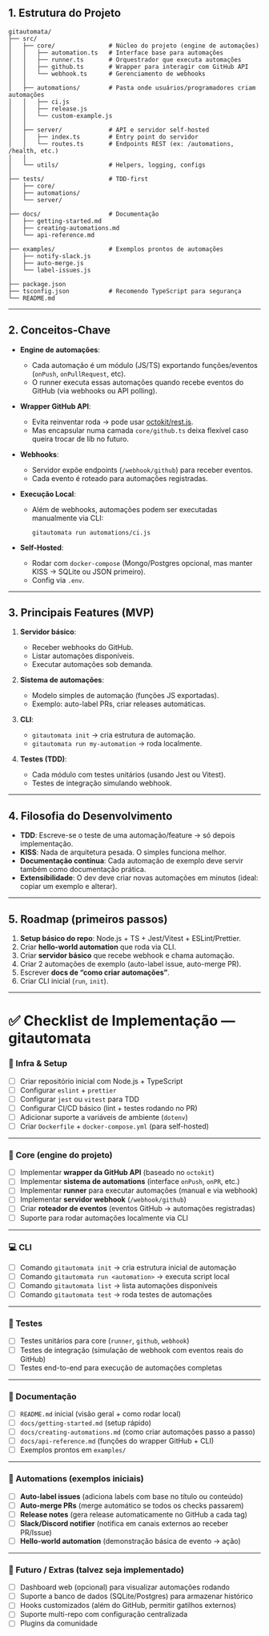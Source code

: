 ## 1. Estrutura do Projeto

```
gitautomata/
├── src/
│   ├── core/               # Núcleo do projeto (engine de automações)
│   │   ├── automation.ts   # Interface base para automações
│   │   ├── runner.ts       # Orquestrador que executa automações
│   │   ├── github.ts       # Wrapper para interagir com GitHub API
│   │   └── webhook.ts      # Gerenciamento de webhooks
│   │
│   ├── automations/        # Pasta onde usuários/programadores criam automações
│   │   ├── ci.js
│   │   ├── release.js
│   │   └── custom-example.js
│   │
│   ├── server/             # API e servidor self-hosted
│   │   ├── index.ts        # Entry point do servidor
│   │   └── routes.ts       # Endpoints REST (ex: /automations, /health, etc.)
│   │
│   └── utils/              # Helpers, logging, configs
│
├── tests/                  # TDD-first
│   ├── core/
│   ├── automations/
│   └── server/
│
├── docs/                   # Documentação
│   ├── getting-started.md
│   ├── creating-automations.md
│   └── api-reference.md
│
├── examples/               # Exemplos prontos de automações
│   ├── notify-slack.js
│   ├── auto-merge.js
│   └── label-issues.js
│
├── package.json
├── tsconfig.json           # Recomendo TypeScript para segurança
└── README.md
```

---

## 2. Conceitos-Chave

* **Engine de automações**:

  * Cada automação é um módulo (JS/TS) exportando funções/eventos (`onPush`, `onPullRequest`, etc).
  * O runner executa essas automações quando recebe eventos do GitHub (via webhooks ou API polling).

* **Wrapper GitHub API**:

  * Evita reinventar roda → pode usar [octokit/rest.js](https://github.com/octokit/rest.js).
  * Mas encapsular numa camada `core/github.ts` deixa flexível caso queira trocar de lib no futuro.

* **Webhooks**:

  * Servidor expõe endpoints (`/webhook/github`) para receber eventos.
  * Cada evento é roteado para automações registradas.

* **Execução Local**:

  * Além de webhooks, automações podem ser executadas manualmente via CLI:

    ```
    gitautomata run automations/ci.js
    ```

* **Self-Hosted**:

  * Rodar com `docker-compose` (Mongo/Postgres opcional, mas manter KISS → SQLite ou JSON primeiro).
  * Config via `.env`.

---

## 3. Principais Features (MVP)

1. **Servidor básico**:

   * Receber webhooks do GitHub.
   * Listar automações disponíveis.
   * Executar automações sob demanda.

2. **Sistema de automações**:

   * Modelo simples de automação (funções JS exportadas).
   * Exemplo: auto-label PRs, criar releases automáticas.

3. **CLI**:

   * `gitautomata init` → cria estrutura de automação.
   * `gitautomata run my-automation` → roda localmente.

4. **Testes (TDD)**:

   * Cada módulo com testes unitários (usando Jest ou Vitest).
   * Testes de integração simulando webhook.

---

## 4. Filosofia do Desenvolvimento

* **TDD**:
  Escreve-se o teste de uma automação/feature → só depois implementação.
* **KISS**:
  Nada de arquitetura pesada. O simples funciona melhor.
* **Documentação contínua**:
  Cada automação de exemplo deve servir também como documentação prática.
* **Extensibilidade**:
  O dev deve criar novas automações em minutos (ideal: copiar um exemplo e alterar).

---

## 5. Roadmap (primeiros passos)

1. **Setup básico do repo**: Node.js + TS + Jest/Vitest + ESLint/Prettier.
2. Criar **hello-world automation** que roda via CLI.
3. Criar **servidor básico** que recebe webhook e chama automação.
4. Criar 2 automações de exemplo (auto-label issue, auto-merge PR).
5. Escrever **docs de “como criar automações”**.
6. Criar CLI inicial (`run`, `init`).

---

# ✅ Checklist de Implementação — gitautomata

### 🔧 Infra & Setup

* [ ] Criar repositório inicial com Node.js + TypeScript
* [ ] Configurar `eslint` + `prettier`
* [ ] Configurar `jest` ou `vitest` para TDD
* [ ] Configurar CI/CD básico (lint + testes rodando no PR)
* [ ] Adicionar suporte a variáveis de ambiente (`dotenv`)
* [ ] Criar `Dockerfile` + `docker-compose.yml` (para self-hosted)

---

### 🧩 Core (engine do projeto)

* [ ] Implementar **wrapper da GitHub API** (baseado no `octokit`)
* [ ] Implementar **sistema de automations** (interface `onPush`, `onPR`, etc.)
* [ ] Implementar **runner** para executar automações (manual e via webhook)
* [ ] Implementar **servidor webhook** (`/webhook/github`)
* [ ] Criar **roteador de eventos** (eventos GitHub → automações registradas)
* [ ] Suporte para rodar automações localmente via CLI

---

### 💻 CLI

* [ ] Comando `gitautomata init` → cria estrutura inicial de automação
* [ ] Comando `gitautomata run <automation>` → executa script local
* [ ] Comando `gitautomata list` → lista automações disponíveis
* [ ] Comando `gitautomata test` → roda testes de automações

---

### 🧪 Testes

* [ ] Testes unitários para core (`runner`, `github`, `webhook`)
* [ ] Testes de integração (simulação de webhook com eventos reais do GitHub)
* [ ] Testes end-to-end para execução de automações completas

---

### 📖 Documentação

* [ ] `README.md` inicial (visão geral + como rodar local)
* [ ] `docs/getting-started.md` (setup rápido)
* [ ] `docs/creating-automations.md` (como criar automações passo a passo)
* [ ] `docs/api-reference.md` (funções do wrapper GitHub + CLI)
* [ ] Exemplos prontos em `examples/`

---

### 🤖 Automations (exemplos iniciais)

* [ ] **Auto-label issues** (adiciona labels com base no título ou conteúdo)
* [ ] **Auto-merge PRs** (merge automático se todos os checks passarem)
* [ ] **Release notes** (gera release automaticamente no GitHub a cada tag)
* [ ] **Slack/Discord notifier** (notifica em canais externos ao receber PR/Issue)
* [ ] **Hello-world automation** (demonstração básica de evento → ação)

---

### 🔮 Futuro / Extras (talvez seja implementado)

* [ ] Dashboard web (opcional) para visualizar automações rodando
* [ ] Suporte a banco de dados (SQLite/Postgres) para armazenar histórico
* [ ] Hooks customizados (além do GitHub, permitir gatilhos externos)
* [ ] Suporte multi-repo com configuração centralizada
* [ ] Plugins da comunidade
